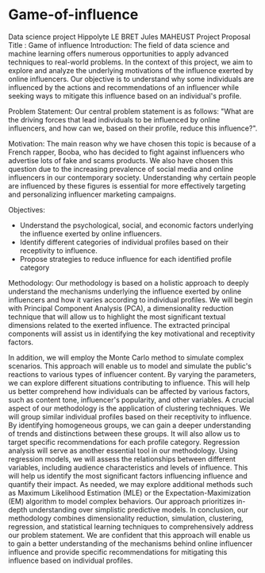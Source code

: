 # Game-of-influence
Data science project
Hippolyte LE BRET
Jules MAHEUST
Project Proposal
Title : Game of influence 
Introduction:
The field of data science and machine learning offers numerous opportunities to apply advanced techniques to real-world problems. In the context of this project, we aim to explore and analyze the underlying motivations of the influence exerted by online influencers. Our objective is to understand why some individuals are influenced by the actions and recommendations of an influencer while seeking ways to mitigate this influence based on an individual's profile.

Problem Statement:
Our central problem statement is as follows: "What are the driving forces that lead individuals to be influenced by online influencers, and how can we, based on their profile, reduce this influence?".

Motivation:
The main reason why we have chosen this topic is because of a French rapper, Booba, who has decided to fight against influencers who advertise lots of fake and scams products. We also have chosen this question due to the increasing prevalence of social media and online influencers in our contemporary society. Understanding why certain people are influenced by these figures is essential for more effectively targeting and personalizing influencer marketing campaigns.


Objectives:
-	Understand the psychological, social, and economic factors underlying the influence exerted by online influencers.
-	 Identify different categories of individual profiles based on their receptivity to influence.
-	Propose strategies to reduce influence for each identified profile category

Methodology:
Our methodology is based on a holistic approach to deeply understand the mechanisms underlying the influence exerted by online influencers and how it varies according to individual profiles. We will begin with Principal Component Analysis (PCA), a dimensionality reduction technique that will allow us to highlight the most significant textual dimensions related to the exerted influence. The extracted principal components will assist us in identifying the key motivational and receptivity factors.

In addition, we will employ the Monte Carlo method to simulate complex scenarios. This approach will enable us to model and simulate the public's reactions to various types of influencer content. By varying the parameters, we can explore different situations contributing to influence. This will help us better comprehend how individuals can be affected by various factors, such as content tone, influencer's popularity, and other variables.
A crucial aspect of our methodology is the application of clustering techniques. We will group similar individual profiles based on their receptivity to influence. By identifying homogeneous groups, we can gain a deeper understanding of trends and distinctions between these groups. It will also allow us to target specific recommendations for each profile category.
Regression analysis will serve as another essential tool in our methodology. Using regression models, we will assess the relationships between different variables, including audience characteristics and levels of influence. This will help us identify the most significant factors influencing influence and quantify their impact.
As needed, we may explore additional methods such as Maximum Likelihood Estimation (MLE) or the Expectation-Maximization (EM) algorithm to model complex behaviors. Our approach prioritizes in-depth understanding over simplistic predictive models.
In conclusion, our methodology combines dimensionality reduction, simulation, clustering, regression, and statistical learning techniques to comprehensively address our problem statement. We are confident that this approach will enable us to gain a better understanding of the mechanisms behind online influencer influence and provide specific recommendations for mitigating this influence based on individual profiles.
